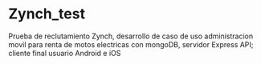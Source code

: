 # Zynch_test
Prueba de reclutamiento Zynch, desarrollo de caso de uso administracion movil para renta de motos electricas con mongoDB, servidor Express API; cliente final usuario Android e iOS
